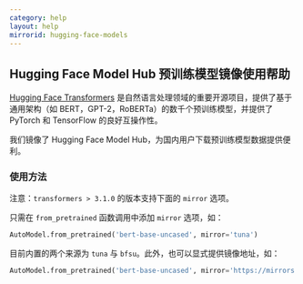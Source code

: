 ```yaml
---
category: help
layout: help
mirrorid: hugging-face-models
---
```


## Hugging Face Model Hub 预训练模型镜像使用帮助

[Hugging Face Transformers](https://github.com/huggingface/transformers) 是自然语言处理领域的重要开源项目，提供了基于通用架构（如 BERT，GPT-2，RoBERTa）的数千个预训练模型，并提供了 PyTorch 和 TensorFlow 的良好互操作性。

我们镜像了 Hugging Face Model Hub，为国内用户下载预训练模型数据提供便利。

### 使用方法

注意：`transformers > 3.1.0` 的版本支持下面的 `mirror` 选项。

只需在 `from_pretrained` 函数调用中添加 `mirror` 选项，如：

```python
AutoModel.from_pretrained('bert-base-uncased', mirror='tuna')
```

目前内置的两个来源为 `tuna` 与 `bfsu`。此外，也可以显式提供镜像地址，如：

```python
AutoModel.from_pretrained('bert-base-uncased', mirror='https://mirrors.tuna.tsinghua.edu.cn/hugging-face-models')
```
